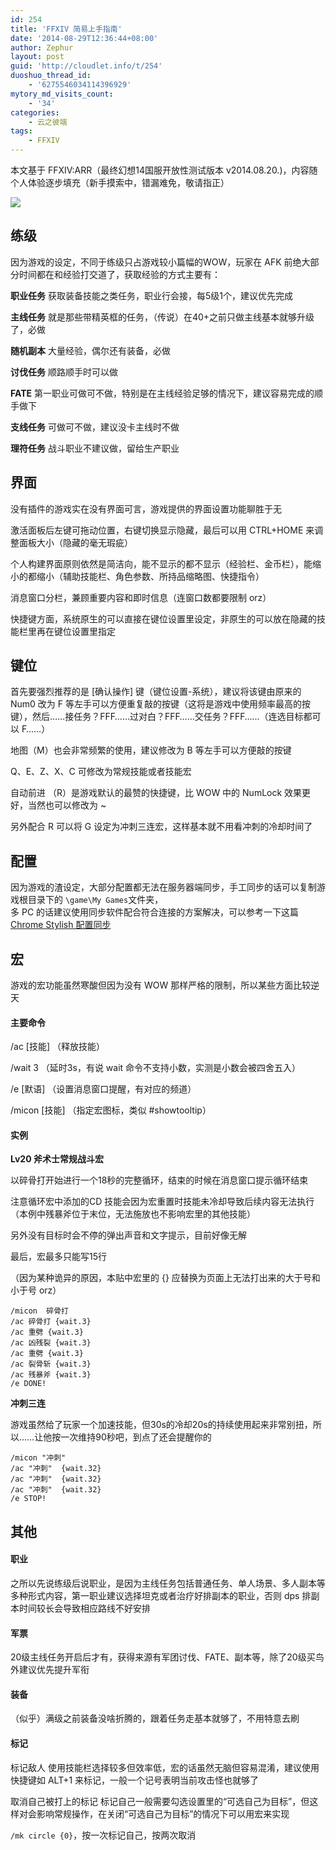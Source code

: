 ```yaml
---
id: 254
title: 'FFXIV 简易上手指南'
date: '2014-08-29T12:36:44+08:00'
author: Zephur
layout: post
guid: 'http://cloudlet.info/t/254'
duoshuo_thread_id:
    - '6275546034114396929'
mytory_md_visits_count:
    - '34'
categories:
    - 云之彼端
tags:
    - FFXIV
---
```


本文基于 FFXIV:ARR（最终幻想14国服开放性测试版本 v2014.08.20.)，内容随个人体验逐步填充（新手摸索中，错漏难免，敬请指正）

<!-- more -->

[![](http://s1.cloudlet.info/201409/2840/47599_o.png)](http://s1.cloudlet.info/201409/2840/47599_o.png)

## 练级

因为游戏的设定，不同于练级只占游戏较小篇幅的WOW，玩家在 AFK 前绝大部分时间都在和经验打交道了，获取经验的方式主要有：

**职业任务** 获取装备技能之类任务，职业行会接，每5级1个，建议优先完成

**主线任务** 就是那些带精英框的任务，（传说）在40+之前只做主线基本就够升级了，必做

**随机副本** 大量经验，偶尔还有装备，必做

**讨伐任务** 顺路顺手时可以做

**FATE** 第一职业可做可不做，特别是在主线经验足够的情况下，建议容易完成的顺手做下

**支线任务** 可做可不做，建议没卡主线时不做

**理符任务** 战斗职业不建议做，留给生产职业

## 界面

没有插件的游戏实在没有界面可言，游戏提供的界面设置功能聊胜于无

激活面板后左键可拖动位置，右键切换显示隐藏，最后可以用 CTRL+HOME 来调整面板大小（隐藏的毫无瑕疵）

个人构建界面原则依然是简洁向，能不显示的都不显示（经验栏、金币栏），能缩小的都缩小（辅助技能栏、角色参数、所持品缩略图、快捷指令）

消息窗口分栏，兼顾重要内容和即时信息（连窗口数都要限制 orz）

快捷键方面，系统原生的可以直接在键位设置里设定，非原生的可以放在隐藏的技能栏里再在键位设置里指定

## 键位

首先要强烈推荐的是 \[确认操作\] 键（键位设置-系统），建议将该键由原来的 Num0 改为 F 等左手可以方便重复敲的按键（这将是游戏中使用频率最高的按键），然后……接任务？FFF……过对白？FFF……交任务？FFF……（连选目标都可以 F……）

地图（M）也会非常频繁的使用，建议修改为 B 等左手可以方便敲的按键

Q、E、Z、X、C 可修改为常规技能或者技能宏

自动前进 （R）是游戏默认的最赞的快捷键，比 WOW 中的 NumLock 效果更好，当然也可以修改为 ~

另外配合 R 可以将 G 设定为冲刺三连宏，这样基本就不用看冲刺的冷却时间了

## 配置

因为游戏的渣设定，大部分配置都无法在服务器端同步，手工同步的话可以复制游戏根目录下的 `\game\My Games`文件夹，  
多 PC 的话建议使用同步软件配合符合连接的方案解决，可以参考一下这篇 [Chrome Stylish 配置同步](http://cloudlet.info/t/140)

## 宏

游戏的宏功能虽然寒酸但因为没有 WOW 那样严格的限制，所以某些方面比较逆天

#### 主要命令

/ac \[技能\] （释放技能）

/wait 3 （延时3s，有说 wait 命令不支持小数，实测是小数会被四舍五入）

/e \[默语\] （设置消息窗口提醒，有对应的频道）

/micon \[技能\] （指定宏图标，类似 #showtooltip）

#### 实例

**Lv20 斧术士常规战斗宏**

以碎骨打开始进行一个18秒的完整循环，结束的时候在消息窗口提示循环结束

注意循环宏中添加的CD 技能会因为宏重置时技能未冷却导致后续内容无法执行（本例中残暴斧位于末位，无法施放也不影响宏里的其他技能）

另外没有目标时会不停的弹出声音和文字提示，目前好像无解

最后，宏最多只能写15行

（因为某种诡异的原因，本贴中宏里的 {} 应替换为页面上无法打出来的大于号和小于号 orz）

```
/micon  碎骨打
/ac 碎骨打 {wait.3}
/ac 重劈 {wait.3}
/ac 凶残裂 {wait.3}
/ac 重劈 {wait.3}
/ac 裂骨斩 {wait.3}
/ac 残暴斧 {wait.3}
/e DONE!

```

**冲刺三连**

游戏虽然给了玩家一个加速技能，但30s的冷却20s的持续使用起来非常别扭，所以……让他按一次维持90秒吧，到点了还会提醒你的

```
/micon "冲刺"
/ac "冲刺"  {wait.32}
/ac "冲刺"  {wait.32}
/ac "冲刺"  {wait.32}
/e STOP!

```

## 其他

#### 职业

之所以先说练级后说职业，是因为主线任务包括普通任务、单人场景、多人副本等多种形式内容，第一职业建议选择坦克或者治疗好排副本的职业，否则 dps 排副本时间较长会导致相应路线不好安排

#### 军票

20级主线任务开启后才有，获得来源有军团讨伐、FATE、副本等，除了20级买鸟外建议优先提升军衔

#### 装备

（似乎）满级之前装备没啥折腾的，跟着任务走基本就够了，不用特意去刷

#### 标记

标记敌人 使用技能栏选择较多但效率低，宏的话虽然无脑但容易混淆，建议使用快捷键如 ALT+1 来标记，一般一个记号表明当前攻击怪也就够了

取消自己被打上的标记 标记自己一般需要勾选设置里的“可选自己为目标”，但这样对会影响常规操作，在关闭“可选自己为目标”的情况下可以用宏来实现

`/mk circle {0}`，按一次标记自己，按两次取消